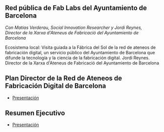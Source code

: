 ## Red pública de Fab Labs del Ayuntamiento de Barcelona
*Con Matias Verderau, Social Innovation Researcher y Jordi Reynes, Director de la Xarxa d'Ateneus de Fabricació del Ayuntamiento de Barcelona*

Ecosistema local: Visita guiada a la Fábrica del Sol de la red de ateneos de fabricación digital, un servicio público del Ayuntamiento de Barcelona que difunde la tecnología y la ciencia de la fabricación digital. Jordi Reynes. Director de la Xarxa d'Ateneus de Fabricació del Ayuntamiento de Barcelona


## Plan Director de la Red de Ateneos de Fabricación Digital de Barcelona
  - [Presentación](assets/220123_cast_Resum_Pla_director_XAF_Techfriendly.pdf)


## Resumen Ejecutivo
  - [Presentación](assets/presentacio_projecte_XAF_2023.pdf)


